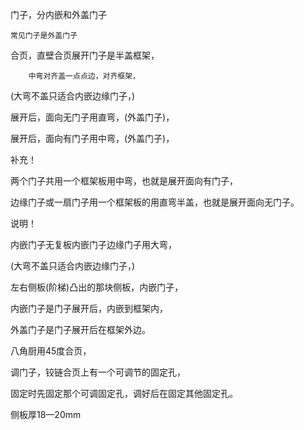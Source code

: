 门子，分内嵌和外盖门子

    常见门子是外盖门子

  合页，直壁合页展开门子是半盖框架，

        中弯对齐盖一点点边，对齐框架，

(大弯不盖只适合内嵌边缘门子，)

展开后，面向无门子用直弯，(外盖门子)，

展开后，面向有门子用中弯，(外盖门子)，

补充！

两个门子共用一个框架板用中弯，也就是展开面向有门子，


边缘门子或一扇门子用一个框架板的用直弯半盖，也就是展开面向无门子。


说明！

内嵌门子无复板内嵌门子边缘门子用大弯，

(大弯不盖只适合内嵌边缘门子，)

左右侧板(阶梯)凸出的那块侧板，内嵌门子，

内嵌门子是门子展开后，内嵌到框架内，

外盖门子是门子展开后在框架外边。

八角厨用45度合页，

调门子，铰链合页上有一个可调节的固定孔，

固定时先固定那个可调固定孔，调好后在固定其他固定孔。

侧板厚18—20mm



